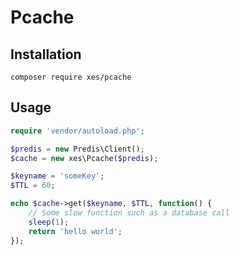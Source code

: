 # Pcache

## Installation

```
composer require xes/pcache
```

## Usage

```php
require 'vendor/autoload.php';

$predis = new Predis\Client();
$cache = new xes\Pcache($predis);

$keyname = 'someKey';
$TTL = 60;

echo $cache->get($keyname, $TTL, function() {
	// Some slow function such as a database call
	sleep(1);
	return 'hello world';
});
```
